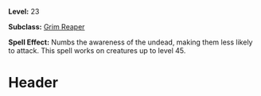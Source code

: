<!-- TITLE: Spell: Rest The Dead -->
<!-- SUBTITLE:  -->

**Level:** 23

**Subclass:** [Grim Reaper](grim-reaper)

**Spell Effect:** Numbs the awareness of the undead, making them less likely to attack.  This spell works on creatures up to level 45.

# Header